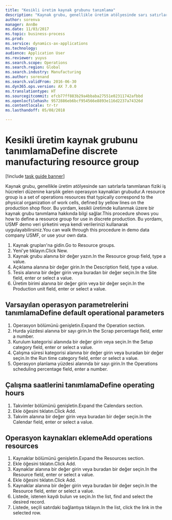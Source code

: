 ```yaml
--- 
title: "Kesikli üretim kaynak grubunu tanımlama"
description: "Kaynak grubu, genellikle üretim atölyesinde sarı satırlarla tanımlanan fiziki iş hücreleri düzenine karşılık gelen operasyon kaynakları grubudur."
author: sorenva
manager: AnnBe
ms.date: 11/03/2017
ms.topic: business-process
ms.prod: 
ms.service: dynamics-ax-applications
ms.technology: 
audience: Application User
ms.reviewer: yuyus
ms.search.scope: Operations
ms.search.region: Global
ms.search.industry: Manufacturing
ms.author: sorenand
ms.search.validFrom: 2016-06-30
ms.dyn365.ops.version: AX 7.0.0
ms.translationtype: HT
ms.sourcegitcommit: efcb77ff883b29a4bbaba27551e02311742afbbd
ms.openlocfilehash: 9572886eb6bcf954566e8893e116d2237a74326d
ms.contentlocale: tr-tr
ms.lasthandoff: 05/08/2018

---
```

# <a name="define-discrete-manufacturing-resource-group"></a><span data-ttu-id="225c7-103">Kesikli üretim kaynak grubunu tanımlama</span><span class="sxs-lookup"><span data-stu-id="225c7-103">Define discrete manufacturing resource group</span></span>

[!include [task guide banner](../../includes/task-guide-banner.md)]

<span data-ttu-id="225c7-104">Kaynak grubu, genellikle üretim atölyesinde sarı satırlarla tanımlanan fiziki iş hücreleri düzenine karşılık gelen operasyon kaynakları grubudur.</span><span class="sxs-lookup"><span data-stu-id="225c7-104">A resource group is a set of operations resources that typically correspond to the physical organization of work cells, defined by yellow lines on the production shop floor.</span></span> <span data-ttu-id="225c7-105">Bu yordam, kesikli üretimde kullanmak üzere bir kaynak grubu tanımlama hakkında bilgi sağlar.</span><span class="sxs-lookup"><span data-stu-id="225c7-105">This procedure shows you how to define a resource group for use in discrete production.</span></span> <span data-ttu-id="225c7-106">Bu yordamı, USMF demo veri şirketini veya kendi verilerinizi kullanarak uygulayabilirsiniz.</span><span class="sxs-lookup"><span data-stu-id="225c7-106">You can walk through this procedure in demo data company USMF, or use your own data.</span></span>

1. <span data-ttu-id="225c7-107">Kaynak grupları'na gidin.</span><span class="sxs-lookup"><span data-stu-id="225c7-107">Go to Resource groups.</span></span>
2. <span data-ttu-id="225c7-108">Yeni'ye tıklayın.</span><span class="sxs-lookup"><span data-stu-id="225c7-108">Click New.</span></span>
3. <span data-ttu-id="225c7-109">Kaynak grubu alanına bir değer yazın.</span><span class="sxs-lookup"><span data-stu-id="225c7-109">In the Resource group field, type a value.</span></span>
4. <span data-ttu-id="225c7-110">Açıklama alanına bir değer girin.</span><span class="sxs-lookup"><span data-stu-id="225c7-110">In the Description field, type a value.</span></span>
5. <span data-ttu-id="225c7-111">Tesis alanına bir değer girin veya buradan bir değer seçin.</span><span class="sxs-lookup"><span data-stu-id="225c7-111">In the Site field, enter or select a value.</span></span>
6. <span data-ttu-id="225c7-112">Üretim birimi alanına bir değer girin veya bir değer seçin.</span><span class="sxs-lookup"><span data-stu-id="225c7-112">In the Production unit field, enter or select a value.</span></span>

## <a name="define-default-operational-parameters"></a><span data-ttu-id="225c7-113">Varsayılan operasyon parametrelerini tanımlama</span><span class="sxs-lookup"><span data-stu-id="225c7-113">Define default operational parameters</span></span>
1. <span data-ttu-id="225c7-114">Operasyon bölümünü genişletin.</span><span class="sxs-lookup"><span data-stu-id="225c7-114">Expand the Operation section.</span></span>
2. <span data-ttu-id="225c7-115">Hurda yüzdesi alanına bir sayı girin.</span><span class="sxs-lookup"><span data-stu-id="225c7-115">In the Scrap percentage field, enter a number.</span></span>
3. <span data-ttu-id="225c7-116">Kurulum kategorisi alanında bir değer girin veya seçin.</span><span class="sxs-lookup"><span data-stu-id="225c7-116">In the Setup category field, enter or select a value.</span></span>
4. <span data-ttu-id="225c7-117">Çalışma süresi kategorisi alanına bir değer girin veya buradan bir değer seçin.</span><span class="sxs-lookup"><span data-stu-id="225c7-117">In the Run time category field, enter or select a value.</span></span>
5. <span data-ttu-id="225c7-118">Operasyon planlama yüzdesi alanında bir sayı girin.</span><span class="sxs-lookup"><span data-stu-id="225c7-118">In the Operations scheduling percentage field, enter a number.</span></span>

## <a name="define-operating-hours"></a><span data-ttu-id="225c7-119">Çalışma saatlerini tanımlama</span><span class="sxs-lookup"><span data-stu-id="225c7-119">Define operating hours</span></span>
1. <span data-ttu-id="225c7-120">Takvimler bölümünü genişletin.</span><span class="sxs-lookup"><span data-stu-id="225c7-120">Expand the Calendars section.</span></span>
2. <span data-ttu-id="225c7-121">Ekle öğesini tıklatın.</span><span class="sxs-lookup"><span data-stu-id="225c7-121">Click Add.</span></span>
3. <span data-ttu-id="225c7-122">Takvim alanına bir değer girin veya buradan bir değer seçin.</span><span class="sxs-lookup"><span data-stu-id="225c7-122">In the Calendar field, enter or select a value.</span></span>

## <a name="add-operations-resources"></a><span data-ttu-id="225c7-123">Operasyon kaynakları ekleme</span><span class="sxs-lookup"><span data-stu-id="225c7-123">Add operations resources</span></span>
1. <span data-ttu-id="225c7-124">Kaynaklar bölümünü genişletin.</span><span class="sxs-lookup"><span data-stu-id="225c7-124">Expand the Resources section.</span></span>
2. <span data-ttu-id="225c7-125">Ekle öğesini tıklatın.</span><span class="sxs-lookup"><span data-stu-id="225c7-125">Click Add.</span></span>
3. <span data-ttu-id="225c7-126">Kaynaklar alanına bir değer girin veya buradan bir değer seçin.</span><span class="sxs-lookup"><span data-stu-id="225c7-126">In the Resource field, enter or select a value.</span></span>
4. <span data-ttu-id="225c7-127">Ekle öğesini tıklatın.</span><span class="sxs-lookup"><span data-stu-id="225c7-127">Click Add.</span></span>
5. <span data-ttu-id="225c7-128">Kaynaklar alanına bir değer girin veya buradan bir değer seçin.</span><span class="sxs-lookup"><span data-stu-id="225c7-128">In the Resource field, enter or select a value.</span></span>
6. <span data-ttu-id="225c7-129">Listede, istenen kaydı bulun ve seçin.</span><span class="sxs-lookup"><span data-stu-id="225c7-129">In the list, find and select the desired record.</span></span>
7. <span data-ttu-id="225c7-130">Listede, seçili satırdaki bağlantıya tıklayın.</span><span class="sxs-lookup"><span data-stu-id="225c7-130">In the list, click the link in the selected row.</span></span>


